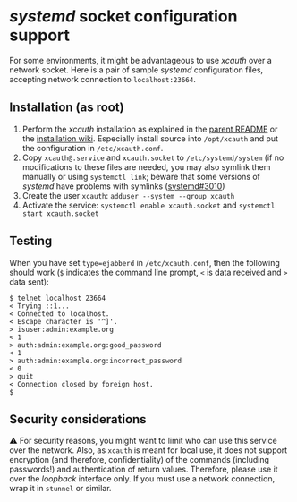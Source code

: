 # *systemd* socket configuration support

For some environments, it might be advantageous to use *xcauth* over a network socket. Here is a pair of sample *systemd* configuration files, accepting network connection to `localhost:23664`.

## Installation (as root)

1. Perform the *xcauth* installation as explained in the [parent README](../README.md) or the [installation wiki](https://github.com/jsxc/xcauth/wiki). Especially install source into `/opt/xcauth` and put the configuration in `/etc/xcauth.conf`.
1. Copy `xcauth@.service` and `xcauth.socket` to `/etc/systemd/system` (if no modifications to these files are needed, you may also symlink them manually or using `systemctl link`; beware that some versions of *systemd* have problems with symlinks ([systemd#3010](https://github.com/systemd/systemd/issues/3010))
1. Create the user `xcauth`: `adduser --system --group xcauth`
1. Activate the service: `systemctl enable xcauth.socket` and `systemctl start xcauth.socket`

## Testing

When you have set `type=ejabberd` in `/etc/xcauth.conf`, then the following should work (`$` indicates the command line prompt, `<` is data received and `>` data sent):

```
$ telnet localhost 23664
< Trying ::1...
< Connected to localhost.
< Escape character is '^]'.
> isuser:admin:example.org
< 1
> auth:admin:example.org:good_password
< 1
> auth:admin:example.org:incorrect_password
< 0
> quit
< Connection closed by foreign host.
$
```


## Security considerations

:warning: For security reasons, you might want to limit who can use this service over the network. Also, as `xcauth` is meant for local use, it does not support encryption (and therefore, confidentiality) of the commands (including passwords!) and authentication of return values. Therefore, please use it over the *loopback* interface only. If you must use a network connection, wrap it in `stunnel` or similar.

